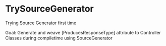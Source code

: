 # TrySourceGenerator
Trying Source Generator first time

Goal: Generate and weave [ProducesResponseType] attribute to Controller Classes during compiletime using SourceGenerator

